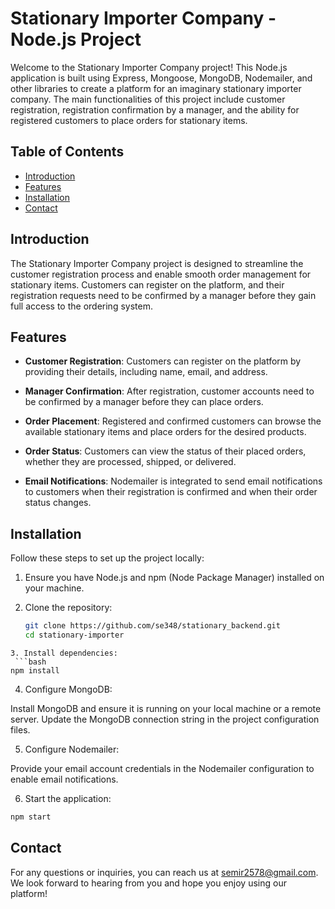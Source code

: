 # Stationary Importer Company - Node.js Project

Welcome to the Stationary Importer Company project! This Node.js application is built using Express, Mongoose, MongoDB, Nodemailer, and other libraries to create a platform for an imaginary stationary importer company. The main functionalities of this project include customer registration, registration confirmation by a manager, and the ability for registered customers to place orders for stationary items.

## Table of Contents

- [Introduction](#introduction)
- [Features](#features)
- [Installation](#installation)
- [Contact](#contact)

## Introduction

The Stationary Importer Company project is designed to streamline the customer registration process and enable smooth order management for stationary items. Customers can register on the platform, and their registration requests need to be confirmed by a manager before they gain full access to the ordering system.

## Features

- **Customer Registration**: Customers can register on the platform by providing their details, including name, email, and address.

- **Manager Confirmation**: After registration, customer accounts need to be confirmed by a manager before they can place orders.

- **Order Placement**: Registered and confirmed customers can browse the available stationary items and place orders for the desired products.

- **Order Status**: Customers can view the status of their placed orders, whether they are processed, shipped, or delivered.

- **Email Notifications**: Nodemailer is integrated to send email notifications to customers when their registration is confirmed and when their order status changes.

## Installation

Follow these steps to set up the project locally:

1. Ensure you have Node.js and npm (Node Package Manager) installed on your machine.

2. Clone the repository:

   ```bash
   git clone https://github.com/se348/stationary_backend.git
   cd stationary-importer
  ```
3. Install dependencies:
   ```bash
  npm install
  ```
4. Configure MongoDB:

Install MongoDB and ensure it is running on your local machine or a remote server.
Update the MongoDB connection string in the project configuration files.

5. Configure Nodemailer:

Provide your email account credentials in the Nodemailer configuration to enable email notifications.

6. Start the application:

```bash
npm start
```

## Contact
For any questions or inquiries, you can reach us at semir2578@gmail.com. We look forward to hearing from you and hope you enjoy using our platform!
